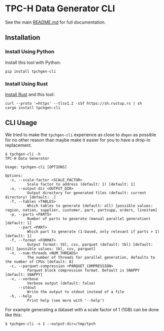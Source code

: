 # TPC-H Data Generator CLI

See the main [README.md](https://github.com/clflushopt/tpchgen-rs) for full documentation.

## Installation

### Install Using Python

Install this tool with Python:
```shell
pip install tpchgen-cli
```

### Install Using Rust
[Install Rust](https://www.rust-lang.org/tools/install) and this tool:

```shell
curl --proto '=https' --tlsv1.2 -sSf https://sh.rustup.rs | sh
cargo install tpchgen-cli
```

## CLI Usage
We tried to make the `tpchgen-cli` experience as close to `dbgen` as possible for no other
reason than maybe make it easier for you to have a drop-in replacement.

```shell
$ tpchgen-cli -h
TPC-H Data Generator

Usage: tpchgen-cli [OPTIONS]

Options:
  -s, --scale-factor <SCALE_FACTOR>
          Scale factor to address (default: 1) [default: 1]
  -o, --output-dir <OUTPUT_DIR>
          Output directory for generated files (default: current directory) [default: .]
  -T, --tables <TABLES>
          Which tables to generate (default: all) [possible values: region, nation, supplier, customer, part, partsupp, orders, lineitem]
  -p, --parts <PARTS>
          Number of parts to generate (manual parallel generation) [default: 1]
      --part <PART>
          Which part to generate (1-based, only relevant if parts > 1) [default: 1]
  -f, --format <FORMAT>
          Output format: tbl, csv, parquet (default: tbl) [default: tbl] [possible values: tbl, csv, parquet]
  -n, --num-threads <NUM_THREADS>
          The number of threads for parallel generation, defaults to the number of CPUs [default: 8]
  -c, --parquet-compression <PARQUET_COMPRESSION>
          Parquet block compression format. Default is SNAPPY [default: SNAPPY]
  -v, --verbose
          Verbose output (default: false)
      --stdout
          Write the output to stdout instead of a file
  -h, --help
          Print help (see more with '--help')
```

For example generating a dataset with a scale factor of 1 (1GB) can be done like this:
```shell
$ tpchgen-cli -s 1 --output-dir=/tmp/tpch
```
